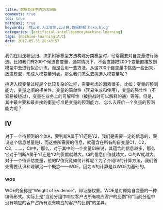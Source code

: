 ```yaml
---
title: 数据处理中的IV和WOE
comments: true
toc: true
mathjax2: true
keywords: '牧云者,人工智能,云计算,数据挖掘,hexo,blog'
categories: [artificial-intelligence,machine-learning]
tags: [machine-learning,AUC]
date: 2017-05-31 20:43:57
---
```

我们在用逻辑回归、决策树等模型方法构建分类模型时，经常需要对自变量进行筛选。比如我们有200个候选自变量，通常情况下，不会直接把200个变量直接放到模型中去进行拟合训练，而是会用一些方法，从这200个自变量中挑选一些出来，放进模型，形成入模变量列表。那么我们怎么去挑选入模变量呢？
 <!--more-->
 挑选入模变量过程是个比较复杂的过程，需要考虑的因素很多，比如：变量的预测能力，变量之间的相关性，变量的简单性（容易生成和使用），变量的强壮性（不容易被绕过），变量在业务上的可解释性（被挑战时可以解释的通）等等。但是，其中最主要和最直接的衡量标准是变量的预测能力。
 怎么去评价一个变量的预测能力呢？
 ## IV
对于一个待预测的个体A，要判断A属于Y1还是Y2，我们是需要一定的信息的，假设这个信息总量是I，而这些所需要的信息，就蕴含在所有的自变量C1，C2，C3，……，Cn中，那么，对于其中的一个变量Ci来说，其蕴含的信息越多，那么它对于判断A属于Y1还是Y2的贡献就越大，Ci的信息价值就越大，Ci的IV就越大。
 对于一个待评估变量，他的IV值究竟如何计算呢？为了介绍IV的计算方法，我们首先需要认识和理解另一个概念——WOE，因为IV的计算是以WOE为基础的。
 ### woe
 WOE的全称是“Weight of Evidence”，即证据权重。WOE是对原始自变量的一种编码形式。实际上是“当前分组中响应客户占所有响应客户的比例”和“当前分组中没有响应的客户占所有没有响应的客户的比例”的差异。
